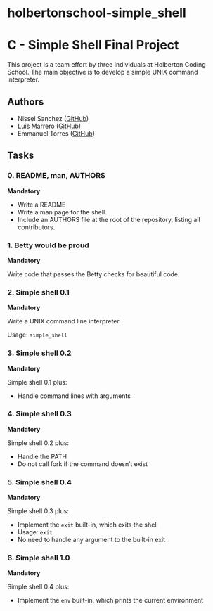 # holbertonschool-simple_shell

# C - Simple Shell Final Project

This project is a team effort by three individuals at Holberton Coding School. The main objective is to develop a simple UNIX command interpreter.

## Authors

- Nissel Sanchez ([GitHub](https://github.com/niniisg))
- Luis Marrero ([GitHub](https://github.com/Luismarrer))
- Emmanuel Torres ([GitHub](https://github.com/Emahnny))

## Tasks

### 0. README, man, AUTHORS

**Mandatory**

- Write a README
- Write a man page for the shell.
- Include an AUTHORS file at the root of the repository, listing all contributors.

### 1. Betty would be proud

**Mandatory**

Write code that passes the Betty checks for beautiful code.

### 2. Simple shell 0.1

**Mandatory**

Write a UNIX command line interpreter.

Usage: `simple_shell`

### 3. Simple shell 0.2

**Mandatory**

Simple shell 0.1 plus:

- Handle command lines with arguments

### 4. Simple shell 0.3

**Mandatory**

Simple shell 0.2 plus:

- Handle the PATH
- Do not call fork if the command doesn’t exist

### 5. Simple shell 0.4

**Mandatory**

Simple shell 0.3 plus:

- Implement the `exit` built-in, which exits the shell
- Usage: `exit`
- No need to handle any argument to the built-in exit

### 6. Simple shell 1.0

**Mandatory**

Simple shell 0.4 plus:

- Implement the `env` built-in, which prints the current environment

